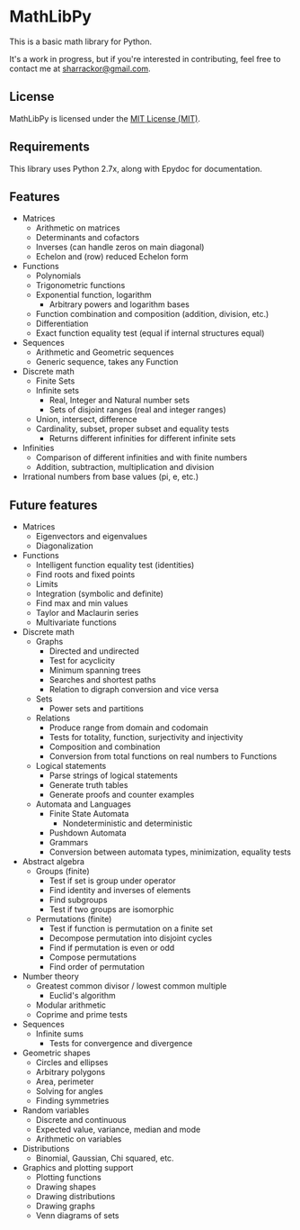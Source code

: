 # MathLibPy

This is a basic math library for Python.

It's a work in progress, but if you're interested in contributing, feel free to contact me at sharrackor@gmail.com.

## License

MathLibPy is licensed under the [MIT License (MIT)](LICENSE).

## Requirements

This library uses Python 2.7x, along with Epydoc for documentation.

## Features

* Matrices
    * Arithmetic on matrices
    * Determinants and cofactors
    * Inverses (can handle zeros on main diagonal)
    * Echelon and (row) reduced Echelon form
* Functions
    * Polynomials
    * Trigonometric functions
    * Exponential function, logarithm
        * Arbitrary powers and logarithm bases
    * Function combination and composition (addition, division, etc.)
    * Differentiation
    * Exact function equality test (equal if internal structures equal)
* Sequences
    * Arithmetic and Geometric sequences
    * Generic sequence, takes any Function
* Discrete math
    * Finite Sets
    * Infinite sets
        * Real, Integer and Natural number sets
        * Sets of disjoint ranges (real and integer ranges)
    * Union, intersect, difference
    * Cardinality, subset, proper subset and equality tests
        * Returns different infinities for different infinite sets
* Infinities
    * Comparison of different infinities and with finite numbers
    * Addition, subtraction, multiplication and division
* Irrational numbers from base values (pi, e, etc.)

## Future features

* Matrices
    * Eigenvectors and eigenvalues
    * Diagonalization
* Functions
    * Intelligent function equality test (identities)
    * Find roots and fixed points
    * Limits
    * Integration (symbolic and definite)
    * Find max and min values
    * Taylor and Maclaurin series
    * Multivariate functions
* Discrete math
    * Graphs
        * Directed and undirected
        * Test for acyclicity
        * Minimum spanning trees
        * Searches and shortest paths
        * Relation to digraph conversion and vice versa
    * Sets
        * Power sets and partitions
    * Relations
        * Produce range from domain and codomain
        * Tests for totality, function, surjectivity and injectivity
        * Composition and combination
        * Conversion from total functions on real numbers to Functions
    * Logical statements
        * Parse strings of logical statements
        * Generate truth tables
        * Generate proofs and counter examples
    * Automata and Languages
        * Finite State Automata
            * Nondeterministic and deterministic
        * Pushdown Automata
        * Grammars
        * Conversion between automata types, minimization, equality tests
* Abstract algebra
    * Groups (finite)
        * Test if set is group under operator
        * Find identity and inverses of elements
        * Find subgroups
        * Test if two groups are isomorphic
    * Permutations (finite)
        * Test if function is permutation on a finite set
        * Decompose permutation into disjoint cycles
        * Find if permutation is even or odd
        * Compose permutations
        * Find order of permutation
* Number theory
    * Greatest common divisor / lowest common multiple
        * Euclid's algorithm
    * Modular arithmetic
    * Coprime and prime tests
* Sequences
    * Infinite sums
        * Tests for convergence and divergence
* Geometric shapes
    * Circles and ellipses
    * Arbitrary polygons
    * Area, perimeter
    * Solving for angles
    * Finding symmetries
* Random variables
    * Discrete and continuous
    * Expected value, variance, median and mode
    * Arithmetic on variables
* Distributions
    * Binomial, Gaussian, Chi squared, etc.
* Graphics and plotting support
    * Plotting functions
    * Drawing shapes
    * Drawing distributions
    * Drawing graphs
    * Venn diagrams of sets